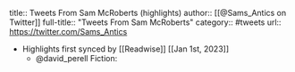 title:: Tweets From Sam McRoberts (highlights)
author:: [[@Sams_Antics on Twitter]]
full-title:: "Tweets From Sam McRoberts"
category:: #tweets
url:: https://twitter.com/Sams_Antics

- Highlights first synced by [[Readwise]] [[Jan 1st, 2023]]
	- @david_perell Fiction: